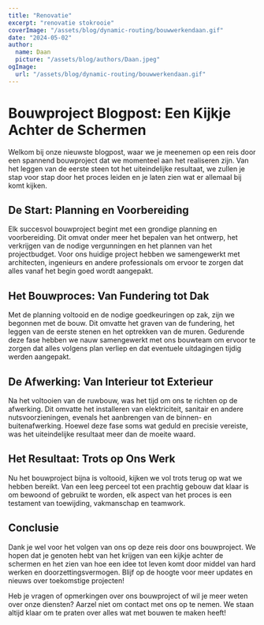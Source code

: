 ```yaml
---
title: "Renovatie"
excerpt: "renovatie stokrooie"
coverImage: "/assets/blog/dynamic-routing/bouwwerkendaan.gif"
date: "2024-05-02"
author:
  name: Daan
  picture: "/assets/blog/authors/Daan.jpeg"
ogImage:
  url: "/assets/blog/dynamic-routing/bouwwerkendaan.gif"
---
```


# Bouwproject Blogpost: Een Kijkje Achter de Schermen

Welkom bij onze nieuwste blogpost, waar we je meenemen op een reis door een spannend bouwproject dat we momenteel aan het realiseren zijn. Van het leggen van de eerste steen tot het uiteindelijke resultaat, we zullen je stap voor stap door het proces leiden en je laten zien wat er allemaal bij komt kijken.

## De Start: Planning en Voorbereiding

Elk succesvol bouwproject begint met een grondige planning en voorbereiding. Dit omvat onder meer het bepalen van het ontwerp, het verkrijgen van de nodige vergunningen en het plannen van het projectbudget. Voor ons huidige project hebben we samengewerkt met architecten, ingenieurs en andere professionals om ervoor te zorgen dat alles vanaf het begin goed wordt aangepakt.


## Het Bouwproces: Van Fundering tot Dak

Met de planning voltooid en de nodige goedkeuringen op zak, zijn we begonnen met de bouw. Dit omvatte het graven van de fundering, het leggen van de eerste stenen en het optrekken van de muren. Gedurende deze fase hebben we nauw samengewerkt met ons bouwteam om ervoor te zorgen dat alles volgens plan verliep en dat eventuele uitdagingen tijdig werden aangepakt.

## De Afwerking: Van Interieur tot Exterieur

Na het voltooien van de ruwbouw, was het tijd om ons te richten op de afwerking. Dit omvatte het installeren van elektriciteit, sanitair en andere nutsvoorzieningen, evenals het aanbrengen van de binnen- en buitenafwerking. Hoewel deze fase soms wat geduld en precisie vereiste, was het uiteindelijke resultaat meer dan de moeite waard.

## Het Resultaat: Trots op Ons Werk

Nu het bouwproject bijna is voltooid, kijken we vol trots terug op wat we hebben bereikt. Van een leeg perceel tot een prachtig gebouw dat klaar is om bewoond of gebruikt te worden, elk aspect van het proces is een testament van toewijding, vakmanschap en teamwork.

## Conclusie

Dank je wel voor het volgen van ons op deze reis door ons bouwproject. We hopen dat je genoten hebt van het krijgen van een kijkje achter de schermen en het zien van hoe een idee tot leven komt door middel van hard werken en doorzettingsvermogen. Blijf op de hoogte voor meer updates en nieuws over toekomstige projecten!

Heb je vragen of opmerkingen over ons bouwproject of wil je meer weten over onze diensten? Aarzel niet om contact met ons op te nemen. We staan ​​altijd klaar om te praten over alles wat met bouwen te maken heeft!

